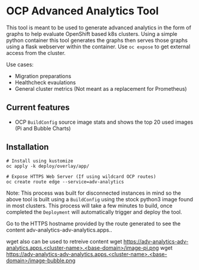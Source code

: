 # OCP Advanced Analytics Tool
This tool is meant to be used to generate advanced analytics in the form of graphs to help evaluate OpenShift based k8s clusters.
Using a simple python container this tool generates the graphs then serves those graphs using a flask webserver within the container. Use `oc expose` to get external access from the cluster.

Use cases:
- Migration preparations
- Healthcheck evaulations
- General cluster metrics (Not meant as a replacement for Prometheus)

## Current features
- OCP `BuildConfig` source image stats and shows the top 20 used images (Pi and Bubble Charts)

## Installation
```
# Install using kustomize
oc apply -k deploy/overlay/app/

# Expose HTTPS Web Server (If using wildcard OCP routes)
oc create route edge --service=adv-analytics
```
Note: This process was built for disconnected instances in mind so the above tool is built using 
a `BuildConfig` using the stock python3 image found in most clusters. This process will take a few minutes to build,
once completed the `Deployment` will automatically trigger and deploy the tool.

Go to the HTTPS hostname provided by the route generated to see the content
adv-analytics-adv-analytics.apps.<cluster-name>.<base-domain>

wget also can be used to retreive content
wget https://adv-analytics-adv-analytics.apps.<cluster-name>.<base-domain>/image-pi.png
wget https://adv-analytics-adv-analytics.apps.<cluster-name>.<base-domain>/image-bubble.png

